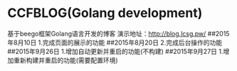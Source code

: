 # CCFBLOG(Golang development)
基于beego框架Golang语言开发的博客
演示地址：http://blog.lcsg.pw/
##2015年8月10日
 1.完成页面的展示的功能
##2015年8月20日
 2.完成后台操作的功能
##2015年9月26日
1.增加自动更新并重启的功能(不构建)
##2015年9月27日
1.增加重新构建并重启的功能(需要配置环境)
